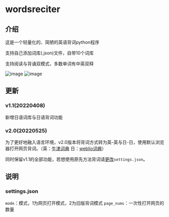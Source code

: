 # wordsreciter
## 介绍
这是一个轻量化的、简陋的英语背词python程序

支持自己添加词库(.json)文件，自带10个词库

支持阅读与背诵双模式，多数单词有中英双释

![image](https://user-images.githubusercontent.com/88281489/160550019-4aa8b438-81a0-4a6c-9b7b-a426e3112adc.png)
![image](https://user-images.githubusercontent.com/88281489/160550106-234ec3d7-df53-4b71-acfc-8b05ef729cf0.png)  
## 更新
### v1.1(20220408)
新增日语词库与日语背词功能
### v2.0(20220525)
为了更好地融入语言环境，v2.0版本将背词方式转为英-英与日-日，使用默认浏览器打开网页背词。（英：[牛津词典](https://www.oxfordlearnersdictionaries.com/) 日：[weblio词典](https://www.weblio.jp/)）

同时保留v1.1的全部功能，若想使用原先方法背词请[更改](#settingsjson)`settings.json`。
## 说明
### settings.json
`mode`：模式，1为网页打开模式，2为旧版背词模式
`page_nums`：一次性打开网页的数量